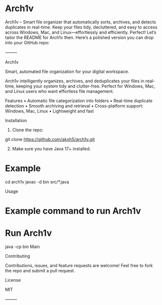 # Arch1v
Arch1v – Smart file organizer that automatically sorts, archives, and detects duplicates in real-time. Keep your files tidy, decluttered, and easy to access across Windows, Mac, and Linux—effortlessly and efficiently.
Perfect! Let’s tailor the README for Arch1v then. Here’s a polished version you can drop into your GitHub repo:

⸻

Arch1v

Smart, automated file organization for your digital workspace.

Arch1v intelligently organizes, archives, and deduplicates your files in real-time, keeping your system tidy and clutter-free. Perfect for Windows, Mac, and Linux users who want effortless file management.

Features
	•	Automatic file categorization into folders
	•	Real-time duplicate detection
	•	Smooth archiving and retrieval
	•	Cross-platform support: Windows, Mac, Linux
	•	Lightweight and fast

Installation
1.	Clone the repo:

git clone https://github.com/akxh5/arch1v.git

2.	Make sure you have Java 17+ installed.

# Example
cd arch1v
javac -d bin src/*.java

Usage

# Example command to run Arch1v
# Run Arch1v
java -cp bin Main

Contributing

Contributions, issues, and feature requests are welcome! Feel free to fork the repo and submit a pull request.

License

MIT

⸻
